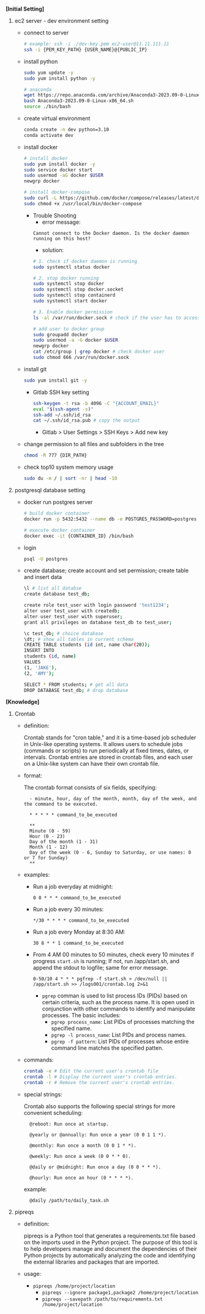 **[Initial Setting]**
1. ec2 server - dev environment setting
    - connect to server
        ```bash
        # example: ssh -i ./dev-key.pem ec2-user@11.11.111.11
        ssh -i {PEM_KEY_PATH} {USER_NAME}@{PUBLIC_IP}
        ```
    - install python
        ```bash
        sudo yum update -y
        sudo yum install python -y

        # anaconda
        wget https://repo.anaconda.com/archive/Anaconda3-2023.09-0-Linux-x86_64.sh
        bash Anaconda3-2023.09-0-Linux-x86_64.sh
        source ./bin/bash
        ```
    - create virtual environment
        ```bash
        conda create -n dev python=3.10
        conda activate dev
        ```
    - install docker
        ```bash
        # install docker
        sudo yum install docker -y
        sudo service docker start
        sudo usermod -aG docker $USER
        newgrp docker

        # install docker-compose
        sudo curl -L https://github.com/docker/compose/releases/latest/download/docker-compose-$(uname -s)-$(uname -m) -o /usr/local/bin/docker-compose
        sudo chmod +x /usr/local/bin/docker-compose
        ```
        - Trouble Shooting
            - error message:
            ```
            Cannot connect to the Docker daemon. Is the docker daemon running on this host?
            ```
            - solution:
            ```bash
            # 1. check if docker daemon is running
            sudo systemctl status docker

            # 2. stop docker running
            sudo systemctl stop docker
            sudo systemctl stop docker.socket
            sudo systemctl stop containerd
            sudo systemctl start docker

            # 3. Enable docker permission
            ls -al /var/run/docker.sock # check if the user has to access root:docker

            # add user to docker group
            sudo groupadd docker
            sudo usermod -a -G docker $USER
            newgrp docker
            cat /etc/group | grep docker # check docker user
            sudo chmod 666 /var/run/docker.sock
            ```
    - install git
        ```bash
        sudo yum install git -y
        ```

        - Gitlab SSH key setting
            ```bash
            ssh-keygen -t rsa -b 4096 -C "{ACCOUNT_EMAIL}"
            eval "$(ssh-agent -s)"
            ssh-add ~/.ssh/id_rsa
            cat ~/.ssh/id_rsa.pub # copy the output
            ```
            - Gitlab > User Settings > SSH Keys > Add new key

    - change permission to all files and subfolders in the tree
        ```bash
        chmod -R 777 {DIR_PATH}
        ```
    - check top10 system memory usage
        ```bash
        sudo du -m / | sort -nr | head -10
        ```

2. postgresql database setting
    - docker run postgres server
        ```bash
        # build docker container
        docker run -p 5432:5432 --name db -e POSTGRES_PASSWORD=postgres -e TZ=Asia/Seoul -v /usr/src/data/postgresql:/var/lib/postgresql/data -d postgres

        # execute docker container
        docker exec -it {CONTAINER_ID} /bin/bash
        ```
    - login
        ```bash
        psql -U postgres
        ```
    - create database; create account and set permission; create table and insert data
        ```bash
        \l # list all databse
        create database test_db;

        create role test_user with login password 'test1234';
        alter user test_user with createdb;
        alter user test_user with superuser;
        grant all privileges on database test_db to test_user;

        \c test_db; # choice database
        \dt; # show all tables in current schema
        CREATE TABLE students (id int, name char(20));
        INSERT INTO
        students (id, name)
        VALUES
        (1, 'JAKE'),
        (2, 'AMY');

        SELECT * FROM students; # get all data
        DROP DATABASE test_db; # drop database
        ```

**[Knowledge]**

1. Crontab

    - definition:

        Crontab stands for "cron table," and it is a time-based job scheduler in Unix-like operating systems. It allows users to schedule jobs (commands or scripts) to run periodically at fixed times, dates, or intervals. Crontab entries are stored in crontab files, and each user on a Unix-like system can have their own crontab file.

    - format:

        The crontab format consists of six fields, specifying:

            - minute, hour, day of the month, month, day of the week, and the command to be executed.

            * * * * * command_to_be_executed

            **
            Minute (0 - 59)
            Hour (0 - 23)
            Day of the month (1 - 31)
            Month (1 - 12)
            Day of the week (0 - 6, Sunday to Saturday, or use names: 0 or 7 for Sunday)
            **

    - examples:

        - Run a job everyday at midnight:

            `0 0 * * * command_to_be_executed`

        - Run a job every 30 minutes:

            `*/30 * * * * command_to_be_executed`

        - Run a job every Monday at 8:30 AM:

            `30 8 * * 1 command_to_be_executed`

        - From 4 AM 00 minutes to 50 minutes, check every 10 minutes if progress `start.sh` is running; If not, run /app/start.sh, and append the stdout to logfile; same for error message.

            `0-50/10 4 * * * pgfrep -f start.sh > /dev/null || /app/start.sh >> /logs001/crontab.log 2>&1`

            * `pgrep` comman is used to list process IDs (PIDs) based on certain criteria, such as the process name. It is open used in conjunction with other commands to identify and manipulate processes. The basic includes:
                - `pgrep process_name`: List PIDs of processes matching the specified name.
                - `pgrep -l process_name`: List PIDs and process names.
                - `pgrep -f pattern`: List PIDs of processes whose entire command line matches the specified patten.


    - commands:

        ```bash
        crontab -e # Edit the current user's crontab file
        crontab -l # Display the current user's crontab entries.
        crontab -r # Remove the current user's crontab entries.
        ```

    - special strings:

        Crontab also supports the following special strings for more convenient scheduling:

            @reboot: Run once at startup.

            @yearly or @annually: Run once a year (0 0 1 1 *).

            @monthly: Run once a month (0 0 1 * *).

            @weekly: Run once a week (0 0 * * 0).

            @daily or @midnight: Run once a day (0 0 * * *).

            @hourly: Run once an hour (0 * * * *).

        example:

            @daily /path/to/daily_task.sh


2. pipreqs

    - definition:

        pipreqs is a Python tool that generates a requirements.txt file based on the imports used in the Python project.
        The purpose of this tool is to help developers manage and document the dependencies of their Python projects
        by automatically analyzing the code and identifying the external libraries and packages that are imported.

    - usage:

        - `pipreqs /home/project/location`
            - `pipreqs --ignore package1,package2 /home/project/location`
            - `pipreqs --savepath /path/to/requirements.txt /home/project/location`
